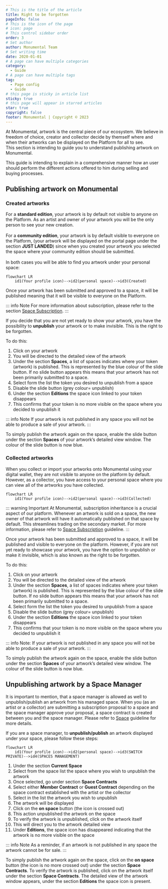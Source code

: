 ```yaml
---
# This is the title of the article
title: Right to be forgotten
pageInfo: false
# This is the icon of the page
# icon: page
# This control sidebar order
order: 3
# Set author
author: Monumental Team     
# Set writing time
date: 2020-01-01
# A page can have multiple categories
category:
  - Guide
# A page can have multiple tags
tag:
  - Page config
  - Guide
# this page is sticky in article list
sticky: true
# this page will appear in starred articles
star: true
copyright: false
footer: Monumental | Copyright © 2023
---
```

At Monumental, artwork is the central piece of our ecosystem. We believe in freedom of choice, creator and collector decide by themself where and when their artworks can be displayed on the Platform for all to see. <br>
This section is intending to guide you to understand publishing artwork on Monumental.


This guide is intending to explain in a comprehensive manner how an user should perform the different actions offered to him during selling and buying processes.

## Publishing artwork on Monumental

### Created artworks
For a **standard edition**, your artwork is by default not visible to anyone on the Platform. As an artist and owner of your artwork you will be the only person to see your new creation.<br>
<br>
For a **community edition**, your artwork is by default visible to everyone on the Platform, (your artwork will be displayed on the portal page under the section **JUST LANDED**) since when you created your artwork you selected the space where your community edition should be submitted.<br>
<br>
In both cases you will be able to find you artwork under your personal space:


```mermaid
flowchart LR
    id1(Your profile icon)-->id2(personal space)-->id3(Created)
```

Once your artwork has been submitted and approved to a space, it will be published meaning that it will be visible to everyone on the Platform.

::: info Note
For more information about subscription, please refer to the section [Space Subscription](/guides/spaceSubscription.md).
:::

If you decide that you are not yet ready to show your artwork, you have the possibility to **unpublish** your artwork or to make invisible. This is the right to be forgotten.

To do this:
1. Click on your artwork
2. You will be directed to the detailed view of the artwork
3. Under the section **Spaces**, a list of spaces indicates where your token (artwork) is published. This is represented by the blue colour of the slide button. If no slide button appears this means that your artwork has not been primarily submitted to a space.
4. Select form the list the token you desired to unpublish from a space 
5. Disable the slide button (grey colour= unpublish) 
6. Under the section **Editions** the space icon linked to your token disappears
7. This confirms that your token is no more visible on the space where you decided to unpublish it

::: info Note
If your artwork is not published in any space you will not be able to produce a sale of your artwork.
:::

To simply publish the artwork again on the space, enable the slide button under the section **Spaces** of your artwork’s detailed view window. The colour of the slide button is now blue.

### Collected artworks
When you collect or import your artworks onto Monumental using your digital wallet, they are not visible to anyone on the platform by default. <br>
However, as a collector, you have access to your personal space where you can view all of the artworks you have collected.

```mermaid
flowchart LR
    id1(Your profile icon)-->id2(personal space)-->id3(Collected)
```

::: warning Important
At Monumental, subscription inheritance is a crucial aspect of our platform. Whenever an artwork is sold on a space, the new owner of that artwork will have it automatically published on that space by default. This streamlines trading on the secondary market. For more information, please refer to [Space Subscription](/guides/spaceSubscription.md) guideline.
:::

Once your artwork has been submitted and approved to a space, it will be published and visible to everyone on the platform. However, if you are not yet ready to showcase your artwork, you have the option to unpublish or make it invisible, which is also known as the right to be forgotten.

To do this:
1. Click on your artwork
2. You will be directed to the detailed view of the artwork
3. Under the section **Spaces**, a list of spaces indicates where your token (artwork) is published. This is represented by the blue colour of the slide button. If no slide button appears this means that your artwork has not been primarily submitted to a space.
4. Select form the list the token you desired to unpublish from a space 
5. Disable the slide button (grey colour= unpublish) 
6. Under the section **Editions** the space icon linked to your token disappears
7. This confirms that your token is no more visible on the space where you decided to unpublish it

::: info Note:
If your artwork is not published in any space you will not be able to produce a sale of your artwork.
:::

To simply publish the artwork again on the space, enable the slide button under the section **Spaces** of your artwork’s detailed view window. The colour of the slide button is now blue.

## Unpublishing artwork by a Space Manager 

It is important to mention, that a space manager is allowed as well to unpublish/publish an artwork from his managed space. 
When you (as an artist or a collector) are submitting a subscription proposal to a space and the space manager approve your proposal, a space contract is created between you and the space manager.
Please refer to [Space](/started/spaces.md) guideline for more details.<br>

If you are a space manager, to **unpublish/publish** an artwork displayed under your space, please follow these steps:

```mermaid
flowchart LR
    id1(Your profile icon)-->id2(personal space)-->id3(SWITCH PRIVATE)-->id4(SPACES MANAGEMENT)
```

1. Under the section **Current Space**
2. Select from the space list the space where you wish to unpublish the artwork
3. Once selected, go under section **Space Contracts**
4. Select either **Member Contract** or **Guest Contract** depending on the space contract established with the artist or the collector
5. Select in the list the artwork you wish to unpublish 
6. The artwork will be displayed 
7. Click on the **on space** button (the icon is crossed out)
8. This action unpublished the artwork on the space
9. To verify the artwork is unpublished, click on the artwork itself 
10. This will direct you to the artwork detailed view 
11. Under **Editions**, the space icon has disappeared indicating that the artwork is no more visible on the space

::: info Note
As a reminder, if an artwork is not published in any space the artwork cannot be for sale. 
:::

To simply publish the artwork again on the space, click on the **on space**  button (the icon is no more crossed out) under the section **Space Contracts**.
To verify the artwork is published, click on the artwork itself under the section **Space Contracts**. The detailed view of the artwork window appears, under the section **Editions** the space icon is present.
